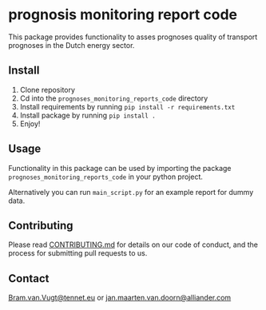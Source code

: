 # prognosis monitoring report code

This package provides functionality to asses prognoses quality of transport prognoses in the Dutch energy sector.

## Install

1. Clone repository
2. Cd into the `prognoses_monitoring_reports_code` directory   
2. Install requirements by running `pip install -r requirements.txt`  
2. Install package by running `pip install .`
3. Enjoy!

## Usage

Functionality in this package can be used by importing the package `prognoses_monitoring_reports_code` in your python project.

Alternatively you can run `main_script.py` for an example report for dummy data.

## Contributing

Please read [CONTRIBUTING.md](CONTRIBUTING.md) for details on our code of conduct, and the process for submitting pull requests to us.

## Contact

Bram.van.Vugt@tennet.eu or jan.maarten.van.doorn@alliander.com
